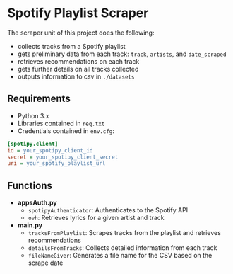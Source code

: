 # Spotify Playlist Scraper

The scraper unit of this project does the following:

+ collects tracks from a Spotify playlist
+ gets preliminary data from each track: `track`, `artists`, and `date_scraped`
+ retrieves recommendations on each track
+ gets further details on all tracks collected
+ outputs information to csv in `./datasets`

## Requirements
+ Python 3.x
+ Libraries contained in `req.txt`
+ Credentials contained in `env.cfg`:
```ini
[spotipy.client]
id = your_spotipy_client_id
secret = your_spotipy_client_secret
uri = your_spotify_playlist_url
```

## Functions
+ **appsAuth.py**
    + `spotipyAuthenticator`: Authenticates to the Spotify API
    + `ovh`: Retrieves lyrics for a given artist and track
+ **main.py**
    + `tracksFromPlaylist`: Scrapes tracks from the playlist and retrieves recommendations
    + `detailsFromTracks`: Collects detailed information from each track
    + `fileNameGiver`: Generates a file name for the CSV based on the scrape date
